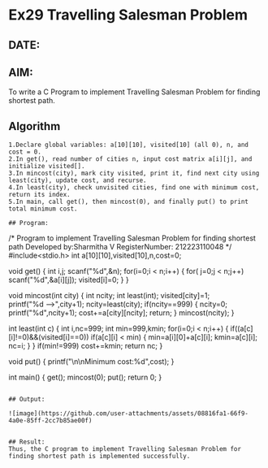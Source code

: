 # Ex29 Travelling Salesman Problem
## DATE:
## AIM:
To write a C Program to implement Travelling Salesman Problem for finding shortest path.
## Algorithm
```
1.Declare global variables: a[10][10], visited[10] (all 0), n, and cost = 0.
2.In get(), read number of cities n, input cost matrix a[i][j], and initialize visited[].
3.In mincost(city), mark city visited, print it, find next city using least(city), update cost, and recurse.
4.In least(city), check unvisited cities, find one with minimum cost, return its index.
5.In main, call get(), then mincost(0), and finally put() to print total minimum cost.  

## Program:
```
/*
Program to implement Travelling Salesman Problem for finding shortest path
Developed by:Sharmitha V
RegisterNumber:  212223110048
*/
#include<stdio.h>
int a[10][10],visited[10],n,cost=0;

void get()
{
	int i,j;
		scanf("%d",&n);
	for(i=0;i < n;i++)
	{
			for( j=0;j < n;j++)
			scanf("%d",&a[i][j]);
		visited[i]=0;
	}
	}

void mincost(int city)
{
	int ncity;
	int least(int);
	visited[city]=1;	
	printf("%d -->",city+1);
	ncity=least(city);
	if(ncity==999)
	{
		ncity=0;
		printf("%d",ncity+1);
		cost+=a[city][ncity];
		return;
	}
	mincost(ncity);
}

int least(int c)
{
	int i,nc=999;
	int min=999,kmin;
	for(i=0;i < n;i++)
	{
		if((a[c][i]!=0)&&(visited[i]==0))
			if(a[c][i] < min)
			{
				min=a[i][0]+a[c][i];
				kmin=a[c][i];
				nc=i;
			}
	}
	if(min!=999)
		cost+=kmin;
	return nc;
}

void put()
{
	printf("\n\nMinimum cost:%d",cost);
	}

int main()
{
	get();
	mincost(0);
	put();
	return 0;
	}

```

## Output:

![image](https://github.com/user-attachments/assets/08816fa1-66f9-4a0e-85ff-2cc7b85ae00f)


## Result:
Thus, the C program to implement Travelling Salesman Problem for finding shortest path is implemented successfully.

